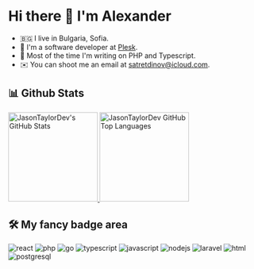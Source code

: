 # Hi there 👋 I'm Alexander

- 🇧🇬 I live in Bulgaria, Sofia.
- 🐘 I'm a software developer at [Plesk](https://plesk.com).
- 🤖 Most of the time I'm writing on PHP and Typescript.
- ✉️ You can shoot me an email at [satretdinov@icloud.com](mailto:satretdinov@icloud.com).

## 📊 Github Stats
<a href="https://github.com/kryptamine">
  <img height="180em" src="https://github-readme-stats-sigma-five.vercel.app/api?username=kryptamine&show_icons=true&theme=dark&count_private=true" alt="JasonTaylorDev's GitHub Stats" />
  <img height="180em" src="https://github-readme-stats-sigma-five.vercel.app/api/top-langs/?username=kryptamine&theme=dark&layout=compact" 
    alt="JasonTaylorDev GitHub Top Languages" />
</a>


## 🛠 My fancy badge area

![react](https://img.shields.io/badge/React-20232A?style=for-the-badge&logo=react&logoColor=61DAFB)
![php](https://img.shields.io/badge/PHP-777BB4?style=for-the-badge&logo=php&logoColor=white)
![go](https://img.shields.io/badge/Go-00ADD8?style=for-the-badge&logo=go&logoColor=white)
![typescript](https://img.shields.io/badge/TypeScript-007ACC?style=for-the-badge&logo=typescript&logoColor=white)
![javascript](https://img.shields.io/badge/JavaScript-F7DF1E?style=for-the-badge&logo=javascript&logoColor=black)
![nodejs](https://img.shields.io/badge/Node.js-43853D?style=for-the-badge&logo=node.js&logoColor=white)
![laravel](https://img.shields.io/badge/Laravel-FF2D20?style=for-the-badge&logo=laravel&logoColor=white)
![html](https://img.shields.io/badge/HTML-239120?style=for-the-badge&logo=html5&logoColor=white)
![postgresql](https://img.shields.io/badge/PostgreSQL-316192?style=for-the-badge&logo=postgresql&logoColor=white)
